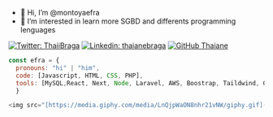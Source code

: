 - 👋 Hi, I’m @montoyaefra
- 👀 I’m interested in learn more SGBD and differents programming lenguages


[![Twitter: ThaiiBraga](https://img.shields.io/twitter/follow/efrainmontoyita?style=social)](https://twitter.com/efrainmontoyita)
[![Linkedin: thaianebraga](https://img.shields.io/badge/-thaianebraga-blue?style=flat-square&logo=Linkedin&logoColor=white&link=https://www.linkedin.com/in/erick-montoya-637208229/)](https://www.linkedin.com/in/erick-montoya-637208229/)
[![GitHub Thaiane](https://img.shields.io/github/followers/montoyaefra?label=follow&style=social)]([https://github.com/Thaiane](https://github.com/montoyaefra))


```javascript
const efra = {
  pronouns: "hi" | "him",
  code: [Javascript, HTML, CSS, PHP],
  tools: [MySQL,React, Next, Node, Laravel, AWS, Boostrap, Taildwind, Git],
  }

<img src="[https://media.giphy.com/media/LnQjpWaON8nhr21vNW/giphy.gif](https://gifsanimados.de/img-gifsanimados.de/n/naruto-shippuden/gaara.gif)" width="60"> 
